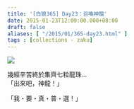 ```yaml
---
title: '[白狼365] Day23：召喚神龍'
date: 2015-01-23T12:00:00.000+08:00
draft: false
aliases: [ "/2015/01/365-day23.html" ]
tags : [collections - zaku]
---
```


![](/images/zaku023.jpg)

幾經辛苦終於集齊七粒龍珠...  
「出來吧，神龍！」  
  
「我・要・真・普・選！」
